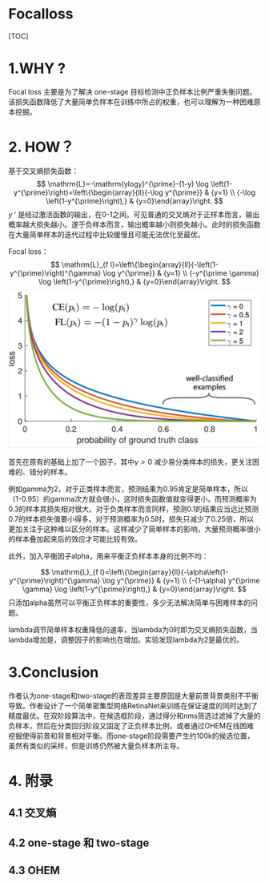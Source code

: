 <h1>Focalloss</h1>

[TOC]



# 1.WHY ?

Focal loss 主要是为了解决 one-stage 目标检测中正负样本比例严重失衡问题。该损失函数降低了大量简单负样本在训练中所占的权重，也可以理解为一种困难原本挖掘。

# 2. HOW？

基于交叉熵损失函数：
$$
\mathrm{L}=-\mathrm{ylogy}^{\prime}-(1-y) \log \left(1-y^{\prime}\right)=\left\{\begin{array}{ll}{-\log y^{\prime}} & {y=1} \\ {-\log \left(1-y^{\prime}\right),} & {y=0}\end{array}\right.
$$
$y~'$  是经过激活函数的输出，在0-1之间。可见普通的交叉熵对于正样本而言，输出概率越大损失越小。遂于负样本而言，输出概率越小则损失越小。此时的损失函数在大量简单样本的迭代过程中比较缓慢且可能无法优化至最优。

Focal loss：
$$
\mathrm{L}_{f l}=\left\{\begin{array}{ll}{-\left(1-y^{\prime}\right)^{\gamma} \log y^{\prime}} & {y=1} \\ {-y^{\prime \gamma} \log \left(1-y^{\prime}\right),} & {y=0}\end{array}\right.
$$
![pogrc](Focalloss.assets\pogtc.png)

首先在原有的基础上加了一个因子，其中$\gamma > 0$  减少易分类样本的损失，更关注困难的、错分的样本。

例如gamma为2，对于正类样本而言，预测结果为0.95肯定是简单样本，所以（1-0.95）的gamma次方就会很小，这时损失函数值就变得更小。而预测概率为0.3的样本其损失相对很大。对于负类样本而言同样，预测0.1的结果应当远比预测0.7的样本损失值要小得多。对于预测概率为0.5时，损失只减少了0.25倍，所以更加关注于这种难以区分的样本。这样减少了简单样本的影响，大量预测概率很小的样本叠加起来后的效应才可能比较有效。

此外，加入平衡因子alpha，用来平衡正负样本本身的比例不均：

$$
\mathrm{L}_{f l}=\left\{\begin{array}{ll}{-\alpha\left(1-y^{\prime}\right)^{\gamma} \log y^{\prime}} & {y=1} \\ {-(1-\alpha) y^{\prime \gamma} \log \left(1-y^{\prime}\right),} & {y=0}\end{array}\right.
$$
只添加alpha虽然可以平衡正负样本的重要性，多少无法解决简单与困难样本的问题。

lambda调节简单样本权重降低的速率，当lambda为0时即为交叉熵损失函数，当lambda增加是，调整因子的影响也在增加。实验发现lambda为2是最优的。

# 3.Conclusion

作者认为one-stage和two-stage的表现差异主要原因是大量前景背景类别不平衡导致。作者设计了一个简单密集型网络RetinaNet来训练在保证速度的同时达到了精度最优。在双阶段算法中，在候选框阶段，通过得分和nms筛选过滤掉了大量的负样本，然后在分类回归阶段又固定了正负样本比例，或者通过OHEM在线困难挖掘使得前景和背景相对平衡。而one-stage阶段需要产生约100k的候选位置，虽然有类似的采样，但是训练仍然被大量负样本所主导。

# 4. 附录

## 4.1 交叉熵



## 4.2 one-stage 和 two-stage



## 4.3 OHEM